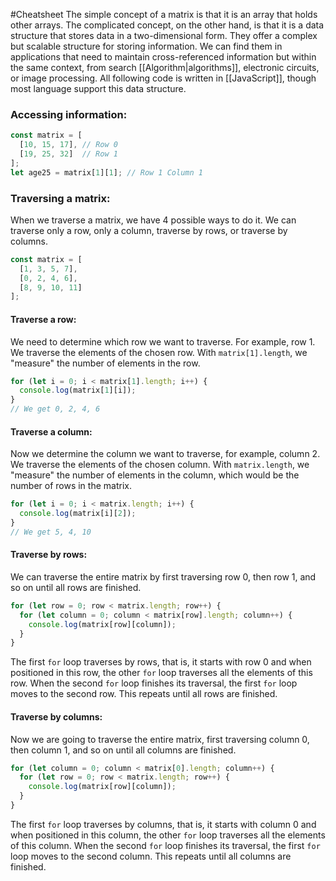 #Cheatsheet 
The simple concept of a matrix is that it is an array that holds other arrays. The complicated concept, on the other hand, is that it is a data structure that stores data in a two-dimensional form. They offer a complex but scalable structure for storing information. We can find them in applications that need to maintain cross-referenced information but within the same context, from search [[Algorithm|algorithms]], electronic circuits, or image processing.
All following code is written in [[JavaScript]], though most language support this data structure.
### Accessing information:
```js
const matrix = [
  [10, 15, 17], // Row 0
  [19, 25, 32]  // Row 1
];
let age25 = matrix[1][1]; // Row 1 Column 1
```
### Traversing a matrix:
When we traverse a matrix, we have 4 possible ways to do it. We can traverse only a row, only a column, traverse by rows, or traverse by columns.
```js
const matrix = [
  [1, 3, 5, 7],
  [0, 2, 4, 6],
  [8, 9, 10, 11]
];
```
#### Traverse a row:
We need to determine which row we want to traverse. For example, row 1. We traverse the elements of the chosen row. With `matrix[1].length`, we "measure" the number of elements in the row.
```js
for (let i = 0; i < matrix[1].length; i++) {
  console.log(matrix[1][i]);
}
// We get 0, 2, 4, 6
```
#### Traverse a column:
Now we determine the column we want to traverse, for example, column 2. We traverse the elements of the chosen column. With `matrix.length`, we "measure" the number of elements in the column, which would be the number of rows in the matrix.
```js
for (let i = 0; i < matrix.length; i++) {
  console.log(matrix[i][2]);
}
// We get 5, 4, 10
```
#### Traverse by rows:
We can traverse the entire matrix by first traversing row 0, then row 1, and so on until all rows are finished.
```js
for (let row = 0; row < matrix.length; row++) {
  for (let column = 0; column < matrix[row].length; column++) {
    console.log(matrix[row][column]);
  }
}
```
The first `for` loop traverses by rows, that is, it starts with row 0 and when positioned in this row, the other `for` loop traverses all the elements of this row. When the second `for` loop finishes its traversal, the first `for` loop moves to the second row. This repeats until all rows are finished.
#### Traverse by columns:
Now we are going to traverse the entire matrix, first traversing column 0, then column 1, and so on until all columns are finished.
```js
for (let column = 0; column < matrix[0].length; column++) {
  for (let row = 0; row < matrix.length; row++) {
    console.log(matrix[row][column]);
  }
}
```
The first `for` loop traverses by columns, that is, it starts with column 0 and when positioned in this column, the other `for` loop traverses all the elements of this column. When the second `for` loop finishes its traversal, the first `for` loop moves to the second column. This repeats until all columns are finished.
